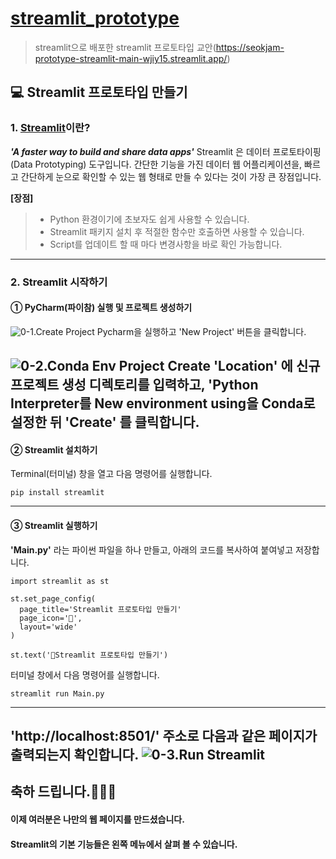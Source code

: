 # [streamlit_prototype](https://seokjam-prototype-streamlit-main-wjiy15.streamlit.app/) 
> streamlit으로 배포한 streamlit 프로토타입 교안(https://seokjam-prototype-streamlit-main-wjiy15.streamlit.app/)

## 💻 Streamlit 프로토타입 만들기

### 1. [Streamlit](https://streamlit.io/)이란?

***'A faster way to build and share data apps'***
Streamlit 은 데이터 프로토타이핑 (Data Prototyping) 도구입니다.
간단한 기능을 가진 데이터 웹 어플리케이션을,
빠르고 간단하게 눈으로 확인할 수 있는 웹 형태로 만들 수 있다는 것이 가장 큰 장점입니다.

**[장점]**
> - Python 환경이기에 초보자도 쉽게 사용할 수 있습니다.
> - Streamlit 패키지 설치 후 적절한 함수만 호출하면 사용할 수 있습니다.
> - Script를 업데이트 할 때 마다 변경사항을 바로 확인 가능합니다.
---

### 2. Streamlit 시작하기
#### ① PyCharm(파이참) 실행 및 프로젝트 생성하기
![0-1.Create Project](https://github.com/seokjam/streamlit_prototype/blob/master/image/0-1.Create%20Project.jpg)
Pycharm을 실행하고 'New Project' 버튼을 클릭합니다.

![0-2.Conda Env Project Create](https://github.com/seokjam/streamlit_prototype/blob/master/image/0-2.Conda%20Env%20Project%20Create.jpg)
**'Location'** 에 신규 프로젝트 생성 디렉토리를 입력하고,
'Python Interpreter를 New environment using을 Conda로 설정한 뒤 **'Create'** 를 클릭합니다.
---

#### ② Streamlit 설치하기 
  Terminal(터미널) 창을 열고 다음 명령어를 실행합니다.
  
  ```
  pip install streamlit
  ```
---

#### ③ Streamlit 실행하기
  **'Main.py'** 라는 파이썬 파일을 하나 만들고, 아래의 코드를 복사하여 붙여넣고 저장합니다.
  ```
  import streamlit as st
  
  st.set_page_config(
    page_title='Streamlit 프로토타입 만들기'
    page_icon='🎈',
    layout='wide'
  )
  
  st.text('🎈Streamlit 프로토타입 만들기')
  ```          

터미널 창에서 다음 명령어를 실행합니다.
  ```
  streamlit run Main.py
  ```
---

**'http://localhost:8501/'** 주소로 다음과 같은 페이지가 출력되는지 확인합니다.
![0-3.Run Streamlit](https://github.com/seokjam/streamlit_prototype/blob/master/image/0-3.Run%20Streamlit.jpg)
---
## 축하 드립니다.🎉🎉🎉
#### 이제 여러분은 나만의 웹 페이지를 만드셨습니다.
#### Streamlit의 기본 기능들은 왼쪽 메뉴에서 살펴 볼 수 있습니다.
